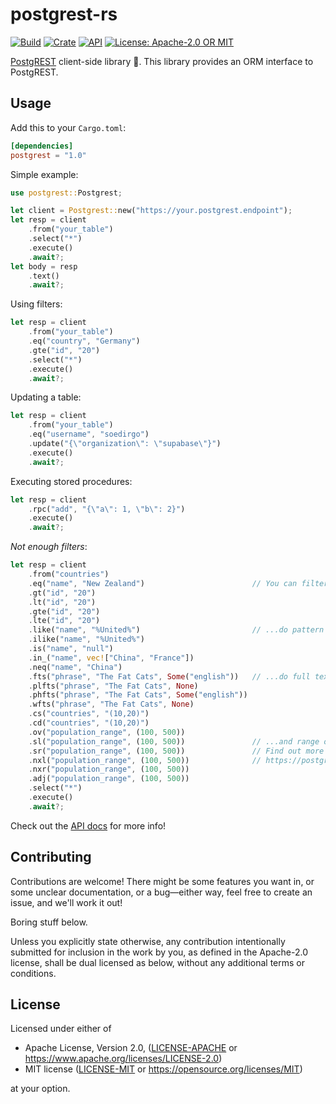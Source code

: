 # postgrest-rs

[![Build](https://github.com/supabase/postgrest-rs/workflows/CI/badge.svg)](https://github.com/supabase/postgrest-rs/actions?query=branch%3Amaster)
[![Crate](https://img.shields.io/crates/v/postgrest.svg)](https://crates.io/crates/postgrest)
[![API](https://docs.rs/postgrest/badge.svg)](https://docs.rs/postgrest)
[![License: Apache-2.0 OR MIT](https://img.shields.io/crates/l/postgrest.svg)](#license)

[PostgREST](https://postgrest.org/) client-side library 🦀. This library provides an ORM interface to PostgREST.

## Usage

Add this to your `Cargo.toml`:

```toml
[dependencies]
postgrest = "1.0"
```

Simple example:

```rust
use postgrest::Postgrest;

let client = Postgrest::new("https://your.postgrest.endpoint");
let resp = client
    .from("your_table")
    .select("*")
    .execute()
    .await?;
let body = resp
    .text()
    .await?;
```

Using filters:

```rust
let resp = client
    .from("your_table")
    .eq("country", "Germany")
    .gte("id", "20")
    .select("*")
    .execute()
    .await?;
```

Updating a table:

```rust
let resp = client
    .from("your_table")
    .eq("username", "soedirgo")
    .update("{\"organization\": \"supabase\"}")
    .execute()
    .await?;
```

Executing stored procedures:

```rust
let resp = client
    .rpc("add", "{\"a\": 1, \"b\": 2}")
    .execute()
    .await?;
```

_Not enough filters_:

```rust
let resp = client
    .from("countries")
    .eq("name", "New Zealand")                        // You can filter for equality...
    .gt("id", "20")
    .lt("id", "20")
    .gte("id", "20")
    .lte("id", "20")
    .like("name", "%United%")                         // ...do pattern matching...
    .ilike("name", "%United%")
    .is("name", "null")
    .in_("name", vec!["China", "France"])
    .neq("name", "China")
    .fts("phrase", "The Fat Cats", Some("english"))   // ...do full text search...
    .plfts("phrase", "The Fat Cats", None)
    .phfts("phrase", "The Fat Cats", Some("english"))
    .wfts("phrase", "The Fat Cats", None)
    .cs("countries", "(10,20)")
    .cd("countries", "(10,20)")
    .ov("population_range", (100, 500))
    .sl("population_range", (100, 500))               // ...and range operations!
    .sr("population_range", (100, 500))               // Find out more about the filters at:
    .nxl("population_range", (100, 500))              // https://postgrest.org/en/stable/api.html#operators
    .nxr("population_range", (100, 500))
    .adj("population_range", (100, 500))
    .select("*")
    .execute()
    .await?;
```

Check out the [API docs](https://docs.rs/postgrest) for more info!

## Contributing

Contributions are welcome! There might be some features you want in, or some
unclear documentation, or a bug—either way, feel free to create an issue, and
we'll work it out!

Boring stuff below.

Unless you explicitly state otherwise, any contribution intentionally submitted
for inclusion in the work by you, as defined in the Apache-2.0 license, shall be
dual licensed as below, without any additional terms or conditions.

## License

Licensed under either of

-   Apache License, Version 2.0, ([LICENSE-APACHE](LICENSE-APACHE) or
    https://www.apache.org/licenses/LICENSE-2.0)
-   MIT license ([LICENSE-MIT](LICENSE-MIT) or https://opensource.org/licenses/MIT)

at your option.
